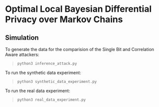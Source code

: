
Optimal Local Bayesian Differential Privacy over Markov Chains
================================================


Simulation
--------------------
To generate the data for the comparision of the Single Bit and Correlation Aware attackers:
> `python3 inference_attack.py`

To run the synthetic data experiment:
> `python3 synthetic_data_experiment.py`

To run the real data experiment:
> `python3 real_data_experiment.py`